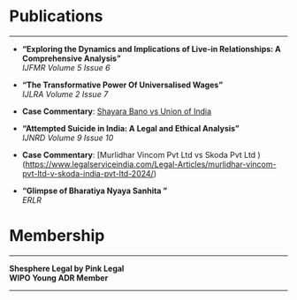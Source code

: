# Publications  

---

- **“Exploring the Dynamics and Implications of Live-in Relationships: A Comprehensive Analysis”**  
  *IJFMR Volume 5 Issue 6*  

- **“The Transformative Power Of Universalised Wages”**  
  *IJLRA Volume 2 Issue 7*  

- **Case Commentary**: [Shayara Bano vs Union of India](https://www.legalserviceindia.com/legal/article-18518-shayara-bano-vs-union-of-india-landmark-case-on-triple-talaq-and-women-s-rights-in-india.html)  

- **“Attempted Suicide in India: A Legal and Ethical Analysis”**  
  *IJNRD Volume 9 Issue 10*

- **Case Commentary**: [Murlidhar Vincom Pvt Ltd vs Skoda Pvt Ltd )(https://www.legalserviceindia.com/Legal-Articles/murlidhar-vincom-pvt-ltd-v-skoda-india-pvt-ltd-2024/)

- **“Glimpse of Bharatiya Nyaya Sanhita ”**  
  *ERLR*

# Membership 

---

**Shesphere Legal by Pink Legal**  
**WIPO Young ADR Member** 
  
---
